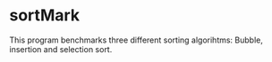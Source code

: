 # sortMark
This program benchmarks three different sorting algorihtms: Bubble, insertion and selection sort.

